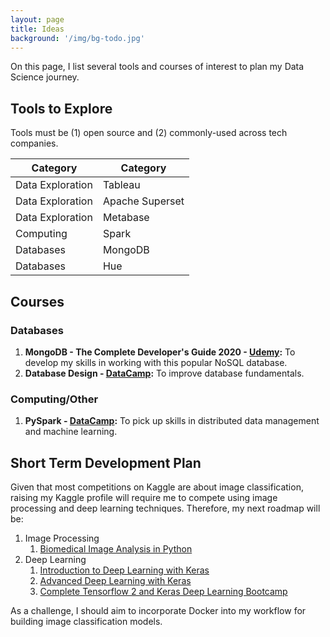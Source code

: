 ```yaml
---
layout: page
title: Ideas
background: '/img/bg-todo.jpg'
---
```


On this page, I list several tools and courses of interest to plan my Data Science journey.

## Tools to Explore
Tools must be (1) open source and (2) commonly-used across tech companies.

<table class="table">
    <thead>
        <tr>
            <th>Category</th>
            <th>Category</th>
        </tr>
    </thead>
    <tr>
        <td>Data Exploration</td>
        <td>Tableau</td>
    </tr>
    <tr>
        <td>Data Exploration</td>
        <td>Apache Superset</td>
    </tr>
    <tr>
        <td>Data Exploration</td>
        <td>Metabase</td>
    </tr>
    <tr>
        <td>Computing</td>
        <td>Spark</td>
    </tr>
    <tr>
        <td>Databases</td>
        <td>MongoDB</td>
    </tr>
    <tr>
        <td>Databases</td>
        <td>Hue</td>
    </tr>
</table>

## Courses

### Databases
1. **MongoDB - The Complete Developer's Guide 2020 - [Udemy](https://learncsc.udemy.com/course/mongodb-the-complete-developers-guide/):** To develop my skills in working with this popular NoSQL database.
2. **Database Design - [DataCamp](https://www.datacamp.com/courses/database-design):** To improve database fundamentals.

### Computing/Other
1. **PySpark - [DataCamp](https://learn.datacamp.com/search?utf8=%E2%9C%93&q=spark&tab=courses&facets%5Btechnology%5D%5B%5D=Python):** To pick up skills in distributed data management and machine learning.

## Short Term Development Plan
Given that most competitions on Kaggle are about image classification, raising my Kaggle profile will require me to compete using image processing and deep learning techniques. Therefore, my next roadmap will be:

1. Image Processing
    1. [Biomedical Image Analysis in Python](https://learn.datacamp.com/courses/biomedical-image-analysis-in-python)
2. Deep Learning
    1. [Introduction to Deep Learning with Keras](https://learn.datacamp.com/courses/introduction-to-deep-learning-with-keras)
    2. [Advanced Deep Learning with Keras](https://learn.datacamp.com/courses/advanced-deep-learning-with-keras)
    3. [Complete Tensorflow 2 and Keras Deep Learning Bootcamp](https://learncsc.udemy.com/course/complete-tensorflow-2-and-keras-deep-learning-bootcamp/)

As a challenge, I should aim to incorporate Docker into my workflow for building image classification models.
